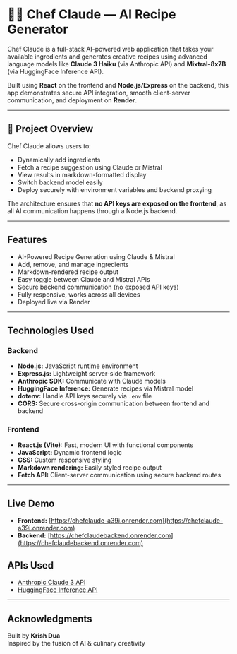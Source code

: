 # 👨‍🍳 Chef Claude — AI Recipe Generator

Chef Claude is a full-stack AI-powered web application that takes your available ingredients and generates creative recipes using advanced language models like **Claude 3 Haiku** (via Anthropic API) and **Mixtral-8x7B** (via HuggingFace Inference API). 

Built using **React** on the frontend and **Node.js/Express** on the backend, this app demonstrates secure API integration, smooth client-server communication, and deployment on **Render**.

---

## 🧾 Project Overview

Chef Claude allows users to:
- Dynamically add ingredients
- Fetch a recipe suggestion using Claude or Mistral
- View results in markdown-formatted display
- Switch backend model easily
- Deploy securely with environment variables and backend proxying

The architecture ensures that **no API keys are exposed on the frontend**, as all AI communication happens through a Node.js backend.

---

## Features

- AI-Powered Recipe Generation using Claude & Mistral
- Add, remove, and manage ingredients
- Markdown-rendered recipe output
- Easy toggle between Claude and Mistral APIs
- Secure backend communication (no exposed API keys)
- Fully responsive, works across all devices
- Deployed live via Render

---

## Technologies Used

### Backend

- **Node.js:** JavaScript runtime environment
- **Express.js:** Lightweight server-side framework
- **Anthropic SDK:** Communicate with Claude models
- **HuggingFace Inference:** Generate recipes via Mistral model
- **dotenv:** Handle API keys securely via `.env` file
- **CORS:** Secure cross-origin communication between frontend and backend

### Frontend

- **React.js (Vite):** Fast, modern UI with functional components
- **JavaScript:** Dynamic frontend logic
- **CSS:** Custom responsive styling
- **Markdown rendering:** Easily styled recipe output
- **Fetch API:** Client-server communication using secure backend routes

---
## Live Demo

- **Frontend:** [https://chefclaude-a39i.onrender.com](https://chefclaude-a39i.onrender.com)
- **Backend:** [https://chefclaudebackend.onrender.com](https://chefclaudebackend.onrender.com)
## APIs Used

- [Anthropic Claude 3 API](https://docs.anthropic.com/)
- [HuggingFace Inference API](https://huggingface.co/inference-api)

---

## Acknowledgments

Built by **Krish Dua**  
Inspired by the fusion of AI & culinary creativity
